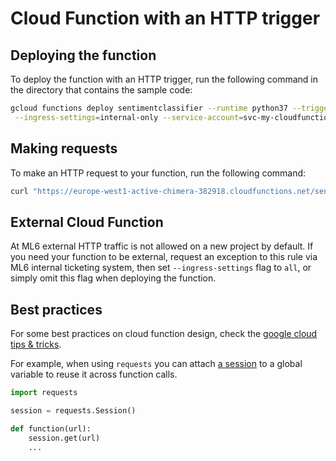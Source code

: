 # Cloud Function with an HTTP trigger

## Deploying the function

To deploy the function with an HTTP trigger, run the following command in the directory that 
contains the sample code:

```bash
gcloud functions deploy sentimentclassifier --runtime python37 --trigger-http --region europe-west1 \
 --ingress-settings=internal-only --service-account=svc-my-cloudfunction@active-chimera-382918.iam.gserviceaccount.com
```



## Making requests

To make an HTTP request to your function, run the following command:

```bash
curl "https://europe-west1-active-chimera-382918.cloudfunctions.net/sentimentclassifier"
```


## External Cloud Function

At ML6 external HTTP traffic is not allowed on a new project by default. If you need your function to 
be external, request an exception to this rule via ML6 internal ticketing system, 
then set `--ingress-settings` flag to `all`, or simply omit this flag when deploying the function.

## Best practices

For some best practices on cloud function design, check the 
[google cloud tips & tricks](https://cloud.google.com/functions/docs/bestpractices/tips).

For example, when using `requests` you can attach 
[a session](https://docs.python-requests.org/en/master/user/advanced/#session-objects) to a global 
variable to reuse it across function calls.

```python
import requests

session = requests.Session()

def function(url):
    session.get(url)
    ...
```
